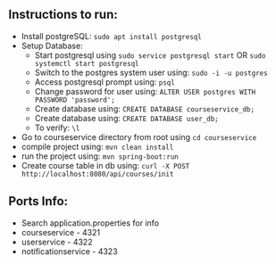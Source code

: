 ## Instructions to run:
- Install postgreSQL: `sudo apt install postgresql`
- Setup Database: 
    - Start postgresql using `sudo service postgresql start` OR `sudo systemctl start postgresql`
    - Switch to the postgres system user using: `sudo -i -u postgres`
    - Access postgresql prompt using: `psql`
    - Change password for user using: `ALTER USER postgres WITH PASSWORD 'password';`
    - Create database using: `CREATE DATABASE courseservice_db;`
    - Create database using: `CREATE DATABASE user_db;`
    - To verify: `\l`
- Go to courseservice directory from root using `cd courseservice`
- compile project using: `mvn clean install`
- run the project using: `mvn spring-boot:run`
- Create course table in db using: `curl -X POST http://localhost:8080/api/courses/init`

## Ports Info: 
- Search application.properties for info
- courseservice - 4321
- userservice - 4322
- notificationservice - 4323
